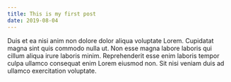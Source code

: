 ```yaml
---
title: This is my first post
date: 2019-08-04
---
```


Duis et ea nisi anim non dolore dolor aliqua voluptate Lorem. Cupidatat magna sint quis commodo nulla ut. Non esse magna labore laboris qui cillum aliqua irure laboris minim. Reprehenderit esse enim laboris tempor culpa ullamco consequat enim Lorem eiusmod non. Sit nisi veniam duis ad ullamco exercitation voluptate.